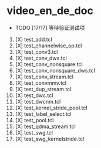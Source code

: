 # video_en_de_doc

* TODO [17/17] 等待验证测试项
1. [X] test_add.tcl
2. [X] test_channelwise_op.tcl
3. [X] test_conv3.tcl
4. [X] test_conv_dws.tcl
5. [X] test_conv_nonsquare.tcl
6. [X] test_conv_nonsquare_dws.tcl
7. [X] test_conv_stream.tcl
8. [X] test_convmmv.tcl
9. [X] test_dup_stream.tcl
10. [X] test_dwc.tcl
11. [X] test_dwcnm.tcl
12. [X] test_kernel_stride_pool.tcl
13. [X] test_label_select.tcl
14. [X] test_pool.tcl
15. [X] test_qdma_stream.tcl
16. [X] test_swg.tcl
17. [X] test_swg_kernelstride.tcl
